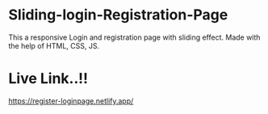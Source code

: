 # Sliding-login-Registration-Page
This a responsive Login and registration page with sliding effect. Made with the help of HTML, CSS, JS.

# Live Link..!!
https://register-loginpage.netlify.app/
